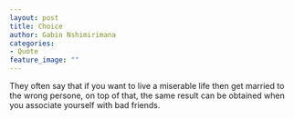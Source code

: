 ```yaml
---
layout: post
title: Choice
author: Gabin Nshimirimana
categories:
- Quote
feature_image: ""
---
```

They often say that if you want to live a miserable life then get married to the wrong persone, on top of that, the same result can be obtained when you associate yourself with bad friends.
